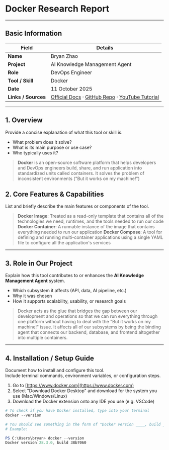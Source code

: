 # Docker Research Report

---

## Basic Information

| Field | Details |
|-------|----------|
| **Name** | Bryan Zhao |
| **Project** | AI Knowledge Management Agent |
| **Role** | DevOps Engineer |
| **Tool / Skill** | Docker |
| **Date** | 11 October 2025 |
| **Links / Sources** | [Official Docs](https://www.docker.com) · [GitHub Repo](https://github.com/docker/docs) · [YouTube Tutorial](https://www.youtube.com/watch?v=DQdB7wFEygo) |
---

## 1. Overview  
Provide a concise explanation of what this tool or skill is.  
- What problem does it solve?  
- What is its main purpose or use case?  
- Who typically uses it?
> **Docker** is an open-source software platform that helps developers and DevOps engineers build, share, and run application into standardized units called containers. It solves the problem of inconsistent environments ("But it works on my machine!")


## 2. Core Features & Capabilities  
List and briefly describe the main features or components of the tool. 
> **Docker Image**: Treated as a read-only template that contains all of the technologies we need, runtimes, and the tools needed to run our code
> **Docker Container**: A runnable instance of the image that contains everything needed to run our application
> **Docker Compose**: A tool for defining and running multi-container applications using a single YAML file to configure all the application's services 
---

## 3. Role in Our Project  
Explain how this tool contributes to or enhances the **AI Knowledge Management Agent** system.  
- Which subsystem it affects (API, data, AI pipeline, etc.)  
- Why it was chosen  
- How it supports scalability, usability, or research goals  

> Docker acts as the glue that bridges the gap between our development and operations so that we can run everything through one platform without having to deal with the "But it works on my machine!" issue. It affects all of our subsystems by being the binding agent that connects our backend, database, and frontend altogether into multiple containers.

---

## 4. Installation / Setup Guide  
Document how to install and configure this tool.  
Include terminal commands, environment variables, or configuration steps.

1. Go to [https://www.docker.com](https://www.docker.com)
2. Select "Download Docker Desktop" and download for the system you use (Mac/Windows/Linux)
3. Download the Docker extension onto any IDE you use (e.g. VSCode)
```powershell
# To check if you have Docker installed, type into your terminal
docker --version

# You should see something in the form of "Docker version ____, build ____"
# Example:

PS C:\Users\bryan> docker --version
Docker version 28.3.0, build 38b7060
